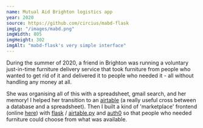 ```yaml
---
name: Mutual Aid Brighton logistics app
year: 2020
source: https://github.com/circius/mabd-flask
imgLg: "/images/mabd.png"
imgWidth: 805
imgHeight: 302
imgAlt: "mabd-flask's very simple interface"
---
```


During the summer of 2020, a friend in Brighton was running a
voluntary just-in-time furniture delivery service that took furniture
from people who wanted to get rid of it and delivered it to people who
needed it - all without handling any money at all.

She was organising all of this with a spreadsheet, gmail search, and
her memory! I helped her transition to an [airtable](https://airtable.com/) (a really useful
cross between a database and a spreadsheet). Then I built a kind of
'marketplace' frontend (online [here](https://app.mabdonations.org/)) with [flask](https://flask.palletsprojects.com/) / [airtable.py](https://github.com/josephbestjames/airtable.py) and
[auth0](https://auth0.com/) so that people who needed furniture could choose from what was
available.
